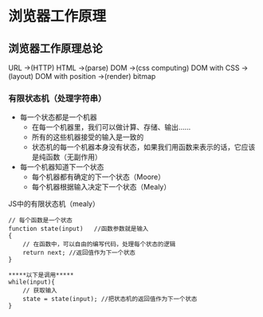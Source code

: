 # 浏览器工作原理
## 浏览器工作原理总论

URL ->(HTTP) HTML ->(parse) DOM ->(css computing) DOM with CSS ->(layout) DOM with position ->(render) bitmap

### 有限状态机（处理字符串）
* 每一个状态都是一个机器
    * 在每一个机器里，我们可以做计算、存储、输出......
    * 所有的这些机器接受的输入是一致的
    * 状态机的每一个机器本身没有状态，如果我们用函数来表示的话，它应该是纯函数（无副作用）
* 每一个机器知道下一个状态
    * 每个机器都有确定的下一个状态（Moore）
    * 每个机器根据输入决定下一个状态（Mealy）

JS中的有限状态机（mealy）

```
// 每个函数是一个状态
function state(input)   //函数参数就是输入
{
    // 在函数中，可以自由的编写代码，处理每个状态的逻辑
    return next; //返回值作为下一个状态
}

*****以下是调用*****
while(input){
    // 获取输入
    state = state(input); //把状态机的返回值作为下一个状态
}

```

